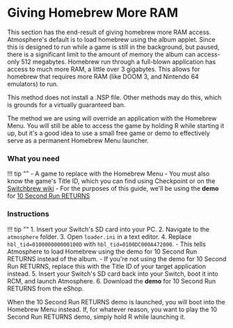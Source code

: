 # Giving Homebrew More RAM
This section has the end-result of giving homebrew more RAM access.
Atmosphere's default is to load homebrew using the album applet. Since this is designed to run while a game is still in the background, but paused, there is a significant limit to the amount of memory the album can access- only 512 megabytes.
Homebrew run through a full-blown application has access to much more RAM, a little over 3 gigabytes. This allows for homebrew that requires more RAM (like DOOM 3, and Nintendo 64 emulators) to run.

This method does not install a .NSP file. Other methods may do this, which is grounds for a virtually guaranteed ban.

The method we are using will override an application with the Homebrew Menu. You will still be able to access the game by holding R while starting it up, but it's a good idea to use a small free game or demo to effectively serve as a permanent Homebrew Menu launcher.

### What you need

!!! tip ""
	- A game to replace with the Homebrew Menu
          - You must also know the game's Title ID, which you can find using Checkpoint or on the [Switchbrew wiki](https://switchbrew.org/wiki/Title_list/Games)
          - For the purposes of this guide, we'll be using the **demo** for [10 Second Run RETURNS](https://www.nintendo.com/games/detail/10-second-run-returns-switch)

### Instructions

!!! tip ""
	1. Insert your Switch's SD card into your PC.
	2. Navigate to the `atmosphere` folder.
	3. Open `loader.ini` in a text editor.
	4. Replace `hbl_tid=010000000000100D` with `hbl_tid=0100DC000A472000`.
          - This tells Atmosphere to load Homebrew using the demo for 10 Second Run RETURNS instead of the album.
          - If you're not using the demo for 10 Second Run RETURNS, replace this with the Title ID of your target application instead.
	5. Insert your Switch's SD card back into your Switch, boot it into RCM, and launch Atmosphere.
	6. Download the **demo** for 10 Second Run RETURNS from the eShop.

When the 10 Second Run RETURNS demo is launched, you will boot into the Homebrew Menu instead. If, for whatever reason, you want to play the 10 Second Run RETURNS demo, simply hold R while launching it.

